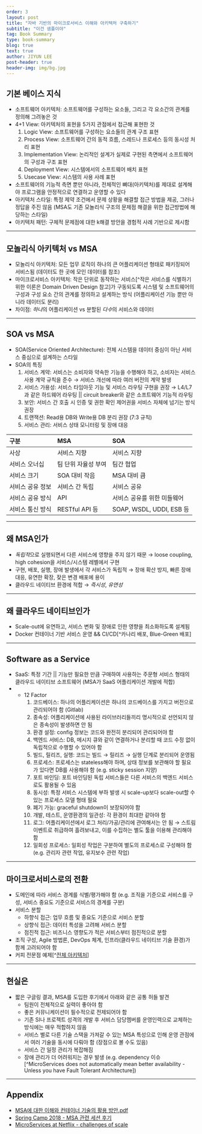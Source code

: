 ```yaml
---
order: 3
layout: post
title: "자바 기반의 마이크로서비스 이해와 아키텍처 구축하기"
subtitle: "이건 샘플이야"
tag: Book Summary
type: book-summary
blog: true
text: true
author: JIYUN LEE
post-header: true
header-img: img/bg.jpg
---
```


## 기본 베이스 지식
- 소프트웨어 아키텍처: 소프트웨어를 구성하는 요소들, 그리고 각 요소간의 관계를 정의해 그려놓은 것
- 4+1 View: 아키텍처의 표현을 5가지 관점에서 접근해 표현한 것
	1. Logic View: 소프트웨어를 구성하는 요소들의 관계 구조 표현
	2. Process View: 소프트웨어 간의 동적 흐름, 스레드나 프로세스 등의 동시성 처리 표현
	3. Implementation View: 논리적인 설계가 실제로 구현된 측면에서 소프트웨어의 구성과 구조 표현
	4. Deployment View: 시스템에서의 소프트웨어 배치 표현
	5. Usecase View: 시스템의 사용 사례 표현
- 소프트웨어의 기능적 측면 뿐만 아니라, 전체적인 뼈대(아키텍처)를 제대로 설계해야 프로그램을 안정적으로 연결하고 운영할 수 있다
- 아키텍처 스타일: 특정 제약 조건에서 문제 상황을 해결할 접근 방법을 제공, 그러나 정답을 주진 않음 (MSA도 기존 모놀리식 구조의 문제점 해결을 위한 접근방법에 해당하는 스타일)
- 아키텍처 패턴: 구체적 문제점에 대한 k해결 방안을 경험적 사례 기반으로 제시함

---

## 모놀리식 아키텍처 vs MSA
- 모놀리식 아키텍처: 모든 업무 로직이 하나의 큰 어플리케이션 형태로 패키징되어 서비스됨 (데이터도 한 곳에 모인 데이터를 참조)
- 마이크로서비스 아키텍처: 작은 단위로 동작하는 서비스[^작은 서비스를 식별하기 위한 이론은 Domain Driven Design 참고]가 구동되도록 시스템 및 소프트웨어의 구성과 구성 요소 간의 관계를 정의하고 설계하는 방식 (어플리케이션 기능 뿐만 아니라 데이터도 분리)
- 차이점: *하나*의 어플리케이션 vs 분할된 *다수*의 서비스와 데이터

---

## SOA vs MSA
- SOA(Service Oriented Architecture): 전체 시스템을 데이터 중심이 아닌 서비스 중심으로 설계하는 스타일
- SOA의 특징
	1. 서비스 계약: 서비스는 소비자와 약속한 기능을 수행해야 하고, 소비자는 서비스 사용 계약 규칙을 준수 → 서비스 개선에 따라 여러 버전의 계약 발생
	2. 서비스 가용성: 서비스 타임아웃 기능 및 서비스 라우팅 구현을 권장 → L4/L7과 같은 하드웨어 라우팅 || circuit breaker와 같은 소프트웨어 기능적 라우팅
	3. 보안: 서비스 간 호출 시 인증 및 권한 확인 제어권을 서비스 자체에 넘기는 방식 권장
	4. 트랜잭션: Read용 DB와 Write용 DB 분리 권장 (7:3 규칙)
	5. 서비스 관리: 서비스 상태 모니터링 및 장애 대응

| 구분 | MSA | SOA |
|:--|:--|:--|
| 사상 | 서비스 지향 | 서비스 지향 |
| 서비스 오너십 | 팀 단위 자율성 부여 | 팀간 협업 |
| 서비스 크기 | SOA 대비 작음 | MSA 대비 큼 |
| 서비스 공유 정보 | 서비스 간 독립 | 서비스 공유 |
| 서비스 공유 방식 | API | 서비스 공유를 위한 미들웨어 |
| 서비스 통신 방식 | RESTful API 등 | SOAP, WSDL, UDDI, ESB 등 |

---

## 왜 MSA인가
- *독립적*으로 실행되면서 다른 서비스에 영향을 주지 않기 때문 → loose coupling, high cohesion을 서비스/시스템 레벨에서 구현
- 구현, 배포, 실행, 장애 발생에서 각 서비스가 독립적 → 장애 확산 방지, 빠른 장애 대응, 유연한 확장, 잦은 변경 배포에 용이
- 클라우드 네이티브 환경에 적합 → *즉시성*, *유연성*

---

## 왜 클라우드 네이티브인가
- Scale-out에 유연하고, 서비스 변화 및 장애로 인한 영향을 최소화하도록 설계됨
- Docker 컨테이너 기반 서비스 운영 && CI/CD[^카나리 배포, Blue-Green 배포]

---

## Software as a Service
- SaaS: 특정 기간 || 기능만 필요한 만큼 구매하여 사용하는 주문형 서비스 형태의 클라우드 네이티브 소프트웨어 (MSA가 SaaS 어플리케이션 개발에 적합)
- - 12 Factor
	1. 코드베이스: 하나의 어플리케이션은 하나의 코드베이스를 가지고 버전으로 관리되어야 함 (Gitlab)
	2. 종속성: 어플리케이션에 사용된 라이브러리들끼리 명시적으로 선언되지 않은 종속성이 발생하면 안 됨
	3. 환경 설정: config 정보는 코드와 완전히 분리되어 관리되어야 함
	4. 백엔드 서비스: DB, 메시지 큐와 같이 연결하거나 분리할 때 코드 수정 없이 독립적으로 수행할 수 있어야 함
	5. 빌드, 릴리즈, 실행: 코드는 빌드 → 릴리즈 → 실행 단계로 분리되어 운영됨
	6. 프로세스: 프로세스는 stateless해야 하며, 상태 정보를 보관해야 할 필요가 있다면 DB를 사용해야 함 (e.g. sticky session 지양)
	7. 포트 바인딩: 포트 바인딩된 독립 서비스들은 다른 서비스의 백엔드 서비스로도 활용될 수 있음
	8. 동시성: 특정 서비스 시스템에 부하 발생 시 scale-up보다 scale-out할 수 있는 프로세스 모델 형태 필요
	9. 폐기 가능: graceful shutdown이 보장되어야 함
	10. 개발, 테스트, 운영환경의 일관성: 각 환경이 최대한 같아야 함
	11. 로그: 어플리케이션에서 로그 처리/가공/관리에 관여해서는 안 됨 → 스트림 이벤트로 취급하여 흘려보내고, 이를 수집하는 별도 툴을 이용해 관리해야 함
	12. 일회성 프로세스: 일회성 작업은 구분하여 별도의 프로세스로 구성해야 함 (e.g. 관리자 관련 작업, 유지보수 관련 작업)

---

## 마이크로서비스로의 전환
- 도메인에 따라 서비스 경계를 식별/평가해야 함 (e.g. 조직을 기준으로 서비스를 구성, 서비스 중요도 기준으로 서비스의 경계를 구분)
- 서비스 분할
	- 하향식 접근: 업무 흐름 및 중요도 기준으로 서비스 분할
	- 상향식 접근: 데이터 특성을 고려해 서비스 분할
	- 점진적 접근: 비즈니스 영향도가 적은 서비스부터 점진적으로 분할
- 조직 구성, Agile 방법론, DevOps 체계, 인프라(클라우드 네이티브 기술 환경)가 함께 고려되어야 함
- 커피 전문점 예제[^[전체 아키텍처](https://img1.daumcdn.net/thumb/R720x0.q80/?scode=mtistory2&fname=http%3A%2F%2Fcfile7.uf.tistory.com%2Fimage%2F993002505C89B48D0DE0B6)]

---

## 현실은
- 짧은 구글링 결과, MSA를 도입한 후기에서 아래와 같은 공통 허들 발견
	- 팀원이 전체적으로 실력이 좋아야 함
	- 좋은 커뮤니케이션이 필수적으로 전제되어야 함
	- 기존 SI나 프로젝트 성격의 개발 후 서비스 담당멤버를 운영인력으로 교체하는 방식에는 매우 적합하지 않음
	- 서비스 별로 다른 기술 스택을 가져갈 수 있는 MSA 특성으로 인해 운영 관점에서 여러 기술을 동시에 다뤄야 함 (장점으로 볼 수도 있음)
	- 서비스 간 일정 관리가 복잡해짐
	- 장애 관리가 더 어려워지는 경우 발생 (e.g. dependency 이슈[^MicroServices does not automatically mean better availability - Unless you have Fault Tolerant Architecture])

---

## Appendix
- [MSA에 대한 이해와 컨테이너 기술의 활용 방안.pdf](https://www.itfind.or.kr/WZIN/jugidong/1887/file2645276227345330267-188702.pdf)
- [Spring Camp 2018 - MSA 관련 세션 후기](https://gwonsungjun.github.io/articles/2018-04/springCamp2018)
- [MicroServices at Netflix - challenges of scale](https://www.slideshare.net/stonse/microservices-at-netflix)